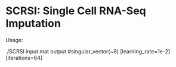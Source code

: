# SCRSI: Single Cell RNA-Seq Imputation

Usage: 

./SCRSI input.mat output #singular_vector(~8) [learning_rate=1e-2] [iterations=64]

